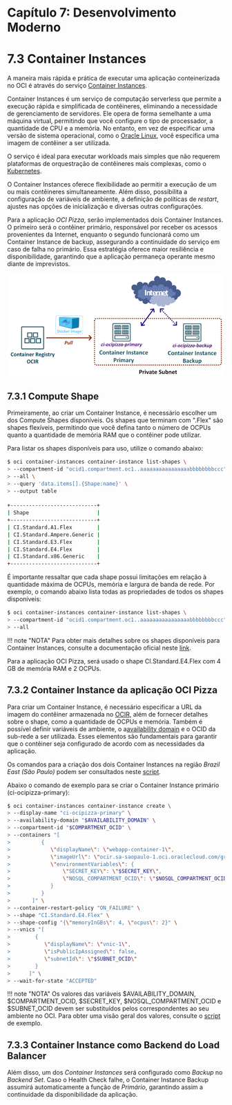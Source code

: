 # Capítulo 7: Desenvolvimento Moderno

# 7.3 Container Instances

A maneira mais rápida e prática de executar uma aplicação conteinerizada no OCI  é através do serviço [Container Instances](https://docs.oracle.com/en-us/iaas/Content/container-instances/overview-of-container-instances.htm#overview-of-container-instances).

Container Instances é um serviço de computação serverless que permite a execução rápida e simplificada de contêineres, eliminando a necessidade de gerenciamento de servidores. Ele opera de forma semelhante a uma máquina virtual, permitindo que você configure o tipo de processador, a quantidade de CPU e a memória. No entanto, em vez de especificar uma versão de sistema operacional, como o [Oracle Linux](https://www.oracle.com/linux/technologies/oracle-linux-downloads.html), você especifica uma imagem de contêiner a ser utilizada.

O serviço é ideal para executar workloads mais simples que não requerem plataformas de orquestração de contêineres mais complexas, como o [Kubernetes](https://docs.oracle.com/en-us/iaas/Content/ContEng/home.htm).

O Container Instances oferece flexibilidade ao permitir a execução de um ou mais contêineres simultaneamente. Além disso, possibilita a configuração de variáveis de ambiente, a definição de políticas de _restart_, ajustes nas opções de inicialização e diversas outras configurações.

Para a aplicação _OCI Pizza_, serão implementados dois Container Instances. O primeiro será o contêiner primário, responsável por receber os acessos provenientes da Internet, enquanto o segundo funcionará como um Container Instance de backup, assegurando a continuidade do serviço em caso de falha no primário. Essa estratégia oferece maior resiliência e disponibilidade, garantindo que a aplicação permaneça operante mesmo diante de imprevistos.

![alt_text](./img/ci-1.png "Oracle Container Instace")

## 7.3.1 Compute Shape

Primeiramente, ao criar um Container Instance, é necessário escolher um dos Compute Shapes disponíveis. Os shapes que terminam com ".Flex" são shapes flexíveis, permitindo que você defina tanto o número de OCPUs quanto a quantidade de memória RAM que o contêiner pode utilizar.

Para listar os shapes disponíveis para uso, utilize o comando abaixo:

```bash linenums="1"
$ oci container-instances container-instance list-shapes \
> --compartment-id "ocid1.compartment.oc1..aaaaaaaaaaaaaaaabbbbbbbbccc" \
> --all \
> --query 'data.items[].{Shape:name}' \
> --output table

+----------------------------+
| Shape                      |
+----------------------------+
| CI.Standard.A1.Flex        |
| CI.Standard.Ampere.Generic |
| CI.Standard.E3.Flex        |
| CI.Standard.E4.Flex        |
| CI.Standard.x86.Generic    |
+----------------------------+
```

É importante ressaltar que cada shape possui limitações em relação à quantidade máxima de OCPUs, memória e largura de banda de rede. Por exemplo, o comando abaixo lista todas as propriedades de todos os shapes disponíveis:

```bash linenums="1"
$ oci container-instances container-instance list-shapes \
> --compartment-id "ocid1.compartment.oc1..aaaaaaaaaaaaaaaabbbbbbbbccc" \
> --all
```

!!! note "NOTA"
    Para obter mais detalhes sobre os shapes disponíveis para Container Instances, consulte a documentação oficial neste [link](https://docs.oracle.com/en-us/iaas/Content/container-instances/container-instance-shapes.htm#container-instance-shapes).

Para a aplicação OCI Pizza, será usado o shape CI.Standard.E4.Flex com 4 GB de memória RAM e 2 OCPUs.

## 7.3.2 Container Instance da aplicação OCI Pizza

Para criar um Container Instance, é necessário especificar a URL da imagem do contêiner armazenada no [OCIR](https://docs.oracle.com/en-us/iaas/Content/Registry/home.htm), além de fornecer detalhes sobre o shape, como a quantidade de OCPUs e memória. Também é possível definir variáveis de ambiente, o a[availability domain](https://docs.oracle.com/en-us/iaas/Content/General/Concepts/regions.htm) e o OCID da sub-rede a ser utilizada. Esses elementos são fundamentais para garantir que o contêiner seja configurado de acordo com as necessidades da aplicação.

Os comandos para a criação dos dois Container Instances na região _Brazil East (São Paulo)_ podem ser consultados neste [script](../scripts/ci-saopaulo.sh).

Abaixo o comando de exemplo para se criar o Container Instance primário (ci-ocipizza-primary):

```bash linenums="1"
$ oci container-instances container-instance create \
> --display-name "ci-ocipizza-primary" \
> --availability-domain "$AVAILABILITY_DOMAIN" \
> --compartment-id "$COMPARTMENT_OCID" \
> --containers "[  
>          {     
>             \"displayName\": \"webapp-container-1\",
>             \"imageUrl\": \"ocir.sa-saopaulo-1.oci.oraclecloud.com/grxmw2a9myyj/ocipizza:1.0\",
>	          \"environmentVariables\": {
>                 \"SECRET_KEY\": \"$SECRET_KEY\",
>                 \"NOSQL_COMPARTMENT_OCID\": \"$NOSQL_COMPARTMENT_OCID\"
>             }
>          }
>       ]" \
> --container-restart-policy "ON_FAILURE" \
> --shape "CI.Standard.E4.Flex" \
> --shape-config "{\"memoryInGBs\": 4, \"ocpus\": 2}" \
> --vnics "[
>        {
>           \"displayName\": \"vnic-1\",
>           \"isPublicIpAssigned\": false,
>           \"subnetId\": \"$SUBNET_OCID\"
>        }
>      ]" \
> --wait-for-state "ACCEPTED"
```

!!! note "NOTA"
    Os valores das variáveis $AVAILABILITY_DOMAIN, $COMPARTMENT_OCID, $SECRET_KEY, $NOSQL_COMPARTMENT_OCID e $SUBNET_OCID devem ser substituídos pelos correspondentes ao seu ambiente no OCI. Para obter uma visão geral dos valores, consulte o [script](../scripts/ci-saopaulo.sh) de exemplo.

## 7.3.3 Container Instance como Backend do Load Balancer

Além disso, um dos _Container Instances_ será configurado como _Backup_ no _Backend Set_. Caso o Health Check falhe, o Container Instance Backup assumirá automaticamente a função de _Primário_, garantindo assim a continuidade da disponibilidade da aplicação.